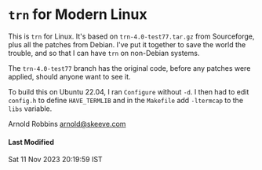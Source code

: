 # `trn` for Modern Linux

This is `trn` for Linux. It's based on `trn-4.0-test77.tar.gz`
from Sourceforge, plus all the patches from Debian.  I've put it together
to save the world the trouble, and so that I can have `trn` on
non-Debian systems.

The `trn-4.0-test77` branch has the original code, before any patches
were applied, should anyone want to see it.

To build this on Ubuntu 22.04, I ran `Configure` without `-d`.  I then
had to edit `config.h` to define `HAVE_TERMLIB` and in the `Makefile`
add `-ltermcap` to the `libs` variable.

Arnold Robbins
arnold@skeeve.com

#### Last Modified
Sat 11 Nov 2023 20:19:59 IST
